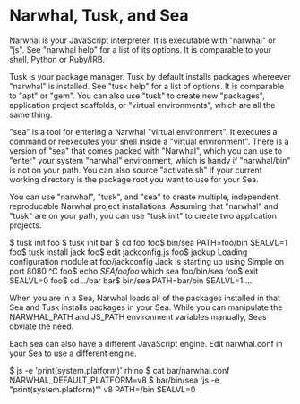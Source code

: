 
Narwhal, Tusk, and Sea
======================

Narwhal is your JavaScript interpreter.  It is executable with "narwhal" or "js".  See "narwhal help" for a list of its options.  It is comparable to your shell, Python or Ruby/IRB.

Tusk is your package manager.  Tusk by default installs packages whereever "narwhal" is installed.  See "tusk help" for a list of options.  It is comparable to "apt" or "gem".  You can also use "tusk" to create new "packages", application project scaffolds, or "virtual environments", which are all the same thing.

"sea" is a tool for entering a Narwhal "virtual environment".  It executes a command or reexecutes your shell inside a "virtual environment".  There is a version of "sea" that comes packed with "Narwhal", which you can use to "enter" your system "narwhal" environment, which is handy if "narwhal/bin" is not on your path.  You can also source "activate.sh" if your current working directory is the package root you want to use for your Sea.

You can use "narwhal", "tusk", and "sea" to create multiple, independent, reproducable Narwhal project installations.  Assuming that "narwhal" and "tusk" are on your path, you can use "tusk init" to create two application projects.

 $ tusk init foo
 $ tusk init bar
 $ cd foo
 foo$ bin/sea
 PATH=foo/bin
 SEALVL=1
 foo$ tusk install jack
 foo$ edit jackconfig.js
 foo$ jackup
 Loading configuration module at foo/jackconfig
 Jack is starting up using Simple on port 8080
 ^C
 foo$ echo $SEA
 foo
 foo$ which sea
 foo/bin/sea
 foo$ exit
 SEALVL=0
 foo$ cd ../bar
 bar$ bin/sea
 PATH=bar/bin
 SEALVL=1
 ...

When you are in a Sea, Narwhal loads all of the packages installed in that Sea and Tusk installs packages in your Sea.  While you can manipulate the NARWHAL_PATH and JS_PATH environment variables manually, Seas obviate the need.

Each sea can also have a different JavaScript engine.  Edit narwhal.conf in your Sea to use a different engine.

 $ js -e 'print(system.platform)'
 rhino
 $ cat bar/narwhal.conf
 NARWHAL_DEFAULT_PLATFORM=v8
 $ bar/bin/sea 'js -e "print(system.platform)"'
 v8
 PATH=/bin
 SEALVL=0

